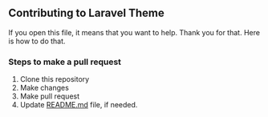 ## Contributing to **Laravel Theme**

If you open this file, it means that you want to help. Thank you for that. Here is how to do that.

### Steps to make a pull request
1. Clone this repository
2. Make changes
3. Make pull request
4. Update [README.md](README.md) file, if needed.
